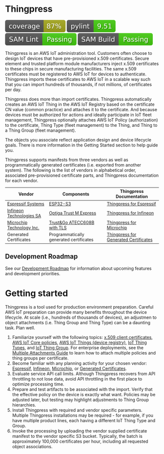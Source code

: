 # Thingpress

![Coverage](.github/coverage.svg)
![pylint](.github/linting.svg)
![samlint](.github/samlint.svg)
![sambuild](.github/sambuild.svg)

Thingpress is an AWS IoT administration tool. Customers often choose to design IoT devices that have pre-provisioned x.509 certificates. Secure element and trusted platform module manufacturers inject x.509 certificates to these chips in secure manufacturing facilities. The same x.509 certificates must be registered to AWS IoT for devices to authenticate. Thingpress imports these certificates to AWS IoT in a scalable way such that you can import hundreds of thousands, if not millions, of certificates per day.

Thingpress does more than import certificates. Thingpress automatically creates an AWS IoT Thing in the AWS IoT Registry based on the certificate CN value (common practice) and attaches it to the certificate. And because devices must be authorized for actions and ideally participate in IoT fleet management, Thingpress optionally attaches AWS IoT Policy (authorization) to the certificate, Thing Type (fleet management) to the Thing, and Thing to a Thing Group (fleet management).

The objects you associate reflect application design and device lifecycle goals. There is more information in the Getting Started section to help guide you.

Thingpress supports manifests from three vendors as well as programmatically generated certificates (i.e. exported from another system). The following is the list of vendors in alphabetical order, associated pre-provisioned certificate parts, and Thingpress documentation for each vendor.

| Vendor    | Components | Thingpress<br/>Documentation | 
| --------- | ---------- | ---------------------------- |
| [Espressif Systems](https://www.espressif.com/) | [ESP32-S3](https://www.espressif.com/en/products/socs/esp32-s3) | [Thingpress for Espressif](docs/vendors/espressif.md) |
| [Infineon Technologies SA](https://www.infineon.com/) | [Optiga Trust M Express](https://www.infineon.com/cms/en/product/security-smart-card-solutions/optiga-embedded-security-solutions/optiga-trust/optiga-trust-m-express/)| [Thingpress for Infineon](docs/vendors/infineon.md) |
| [Microchip Technology Inc.](https://www.microchip.com/) | [Trust&Go ATECC608B with TLS](https://www.microchip.com/en-us/products/security/trust-platform/trust-and-go/trust-and-go-tls) | [Thingpress for Microchip](docs/vendors/microchip.md) |
| Generated Certificates | Programmatically generated certificates | [Thingpress for Generated Certificates](docs/vendors/generated.md) |

## Development Roadmap

See our [Development Roadmap](planning/ROADMAP.md) for information about upcoming features and development priorities.

# Getting started

Thingpress is a tool used for production environment preparation. Careful AWS IoT preparation can provide many benefits throughout the device lifecycle. At scale (i.e., hundreds of thousands of devices), an adjustmen to object attachments (i.e. Thing Group and Thing Type) can be a daunting task. Plan well.

1. Familiarize yourself with the following topics:
   [x.509 client certificates](https://docs.aws.amazon.com/iot/latest/developerguide/x509-client-certs.html),
   [AWS IoT Core policies](https://docs.aws.amazon.com/iot/latest/developerguide/iot-policies.html),
   [AWS IoT Things (device registry)](https://docs.aws.amazon.com/iot/latest/developerguide/thing-registry.html), 
   [IoT Thing Types](https://docs.aws.amazon.com/iot/latest/developerguide/thing-types.html), and
   [IoT Thing Group](https://docs.aws.amazon.com/iot/latest/developerguide/thing-groups.html).
   For enterprise deployments, see the [Multiple Attachments Guide](docs/MULTI_ATTACHMENT_GUIDE.md) to learn how to attach multiple policies and thing groups per certificate.
2. Become familiar with any planning activity for your chosen vendor: [Espressif](docs/vendors/espressif.md), [Infineon](docs/vendors/infineon.md), [Microchip](docs/vendors/microchip.md), or [Generated Certificates](docs/vendors/generated.md).
3. Evaluate service API call limits. Although Thingpress recovers from API throttling to not lose data, avoid API throttling in the first place to optimize processing time.
3. Prepare and test artifacts to be associated with the import. Verify that the effective policy on the device is exactly what want. Policies may be adjusted later, but testing may highlight adjustments to Thing Group hierarchies.
4. Install Thingpress with required and vendor specific parameters. Multiple Thingpress installations may be required - for example, if you have multiple product lines, each having a different IoT Thing Type and Group.
5. Invoke the processing by uploading the vendor supplied certificate manifest to the vendor specific S3 bucket. Typically, the batch  is approximately 100,000 certificates per hour, including  all requested object associations.
